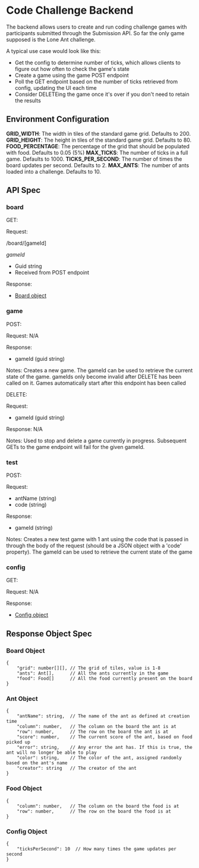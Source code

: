 # Code Challenge Backend

The backend allows users to create and run coding challenge games with participants submitted through the Submission API. So far the only game supposed is the Lone Ant challenge. 

A typical use case would look like this:
- Get the config to determine number of ticks, which allows clients to figure out how often to check the game's state
- Create a game using the game POST endpoint
- Poll the GET endpoint based on the number of ticks retrieved from config, updating the UI each time
- Consider DELETEing the game once it's over if you don't need to retain the results

## Environment Configuration

**GRID_WIDTH**: The width in tiles of the standard game grid. Defaults to 200.
**GRID_HEIGHT**: The height in tiles of the standard game grid. Defaults to 80.
**FOOD_PERCENTAGE**: The percentage of the grid that should be populated with food. Defaults to 0.05 (5%)
**MAX_TICKS**: The number of ticks in a full game. Defaults to 1000.
**TICKS_PER_SECOND**: The number of times the board updates per second. Defaults to 2.
**MAX_ANTS**: The number of ants loaded into a challenge. Defaults to 10.

## API Spec

### **board**

GET:

Request:

/board/[gameId]

*gameId*
- Guid string
- Received from POST endpoint


Response:
- [Board object](#board-object)

### **game**

POST:

Request:
N/A

Response:
- gameId (guid string)

Notes:
Creates a new game. The gameId can be used to retrieve the current state of the game. gameIds only become invalid after DELETE has been called on it. Games automatically start after this endpoint has been called

DELETE:

Request:
- gameId (guid string)

Response:
N/A

Notes:
Used to stop and delete a game currently in progress. Subsequent GETs to the game endpoint will fail for the given gameId.

### **test**

POST:

Request:
- antName (string)
- code (string)

Response:
- gameId (string)

Notes:
Creates a new test game with 1 ant using the code that is passed in through the body of the request (should be a JSON object with a 'code' property). The gameId can be used to retrieve the current state of the game

### **config**

GET:

Request:
N/A

Response:
- [Config object](#config-object)

## Response Object Spec

### Board Object

```
{
    "grid": number[][], // The grid of tiles, value is 1-8
    "ants": Ant[],      // All the ants currently in the game
    "food": Food[]      // All the food currently present on the board
}
```

### Ant Object

```
{
    "antName": string,  // The name of the ant as defined at creation time
    "column": number,   // The column on the board the ant is at
    "row": number,      // The row on the board the ant is at
    "score": number,    // The current score of the ant, based on food picked up
    "error": string,    // Any error the ant has. If this is true, the ant will no longer be able to play
    "color": string,    // The color of the ant, assigned randomly based on the ant's name
    "creator": string   // The creator of the ant
}
```

### Food Object

```
{
    "column": number,   // The column on the board the food is at
    "row": number,      // The row on the board the food is at
}
```

### Config Object

```
{
    "ticksPerSecond": 10  // How many times the game updates per second
}
```